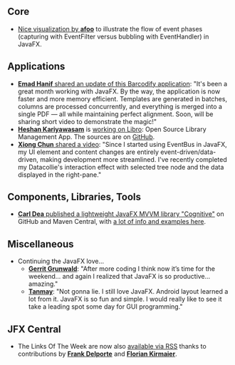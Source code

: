 ## Core

* [Nice visualization by **afoo**](https://x.com/afoo_me/status/1795340765469855915) to illustrate the flow of event phases (capturing with EventFilter versus bubbling with EventHandler) in JavaFX.

## Applications

* [**Emad Hanif** shared an update of this Barcodify application](https://www.linkedin.com/posts/emad-hanif-00b4aa227_javafx-activity-7201626665133785090-eHOS/): "It's been a great month working with JavaFX. By the way, the application is now faster and more memory efficient. Templates are generated in batches, columns are processed concurrently, and everything is merged into a single PDF — all while maintaining perfect alignment. Soon, will be sharing short video to demonstrate the magic!"
* [**Heshan Kariyawasam**](https://x.com/Heshantk) is [working on Libro](https://www.linkedin.com/posts/heshanthenura_java-javafx-library-activity-7200502273158885376-uak0/): Open Source Library Management App. The sources are on [GitHub](https://github.com/heshanthenura/Libro).
* [**Xiong Chun** shared a video](https://x.com/DaXiong008/status/1795857529894781252): "Since I started using EventBus in JavaFX, my UI element and  content changes are entirely event-driven/data-driven, making development more streamlined. I've recently completed my Datacollie's interaction effect with selected tree node and the data displayed in the right-pane."

## Components, Libraries, Tools

* [**Carl Dea** published a lightweight JavaFX MVVM library "Cognitive"](https://x.com/carldea/status/1796344316618817798) on GitHub and Maven Central, with [a lot of info and examples here](https://github.com/carldea/cognitive/wiki).

## Miscellaneous

* Continuing the JavaFX love...
  * [**Gerrit Grunwald**](https://x.com/hansolo_/status/1794086894008930686): "After more coding I think now it’s time for the weekend... and again I realized that JavaFX is so productive... amazing."
  * [**Tanmay**](https://x.com/maytanthegeek/status/1794393624995885123): "Not gonna lie. I still love JavaFX. Android layout learned a lot from it. JavaFX is so fun and simple. I would really like to see it take a leading spot some day for GUI programming."
    
## JFX Central

* The Links Of The Week are now also [available via RSS](https://www.jfx-central.com/lotw/rss.xml) thanks to contributions by [**Frank Delporte**](https://x.com/FrankDelporte) and [**Florian Kirmaier**](https://x.com/FlorianKirmaier).

